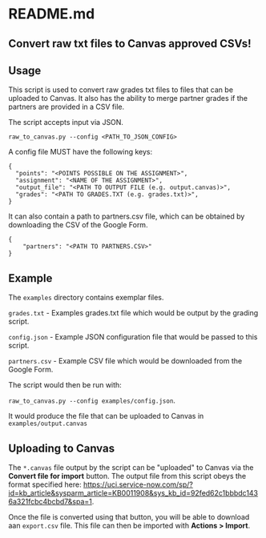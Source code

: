 # README.md

## Convert raw txt files to Canvas approved CSVs!

## Usage

This script is used to convert raw grades txt files to files that can be uploaded to Canvas. It also has the
ability to merge partner grades if the partners are provided in a CSV file.

The script accepts input via JSON.

`raw_to_canvas.py --config <PATH_TO_JSON_CONFIG>`

A config file MUST have the following keys:

```
{
  "points": "<POINTS POSSIBLE ON THE ASSIGNMENT>",
  "assignment": "<NAME OF THE ASSIGNMENT>",
  "output_file": "<PATH TO OUTPUT FILE (e.g. output.canvas)>",
  "grades": "<PATH TO GRADES.TXT (e.g. grades.txt)>",
}
```

It can also contain a path to partners.csv file, which can be obtained by downloading the CSV of the Google Form.
```
{
    "partners": "<PATH TO PARTNERS.CSV>"
}
```

## Example

The `examples` directory contains exemplar files. 

`grades.txt` - Examples grades.txt file which would be output by the grading script.

`config.json` - Example JSON configuration file that would be passed to this script.

`partners.csv` - Example CSV file which would be downloaded from the Google Form.

The script would then be run with:

`raw_to_canvas.py --config examples/config.json`.

It would produce the file that can be uploaded to Canvas in `examples/output.canvas`

## Uploading to Canvas

The `*.canvas` file output by the script can be "uploaded" to Canvas via the **Convert file for import** button.
The output file from this script obeys the format specified here: https://uci.service-now.com/sp/?id=kb_article&sysparm_article=KB0011908&sys_kb_id=92fed62c1bbbdc1436a321fcbc4bcbd7&spa=1.

Once the file is converted using that button, you will be able to download aan `export.csv` file. This file can then be imported with
**Actions > Import**. 